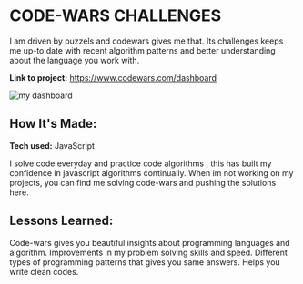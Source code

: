# CODE-WARS CHALLENGES

I am driven by puzzels and codewars gives me that. Its challenges keeps me up-to date with recent algorithm patterns and better understanding about the language you work with.

**Link to project:** https://www.codewars.com/dashboard

![my dashboard](https://user-images.githubusercontent.com/107049081/198634200-ee3c963d-6d96-4a38-872f-a5f283d817fb.png)


## How It's Made:

**Tech used:** JavaScript

I solve code everyday and practice code algorithms , this has built my confidence in javascript algorithms continually. When im not working on my projects, you can find me solving code-wars and pushing the solutions here.



## Lessons Learned:

Code-wars gives you beautiful insights about programming languages and algorithm.
Improvements in my problem solving skills and speed.
Different types of programming patterns that gives you same answers.
Helps you write clean codes.




